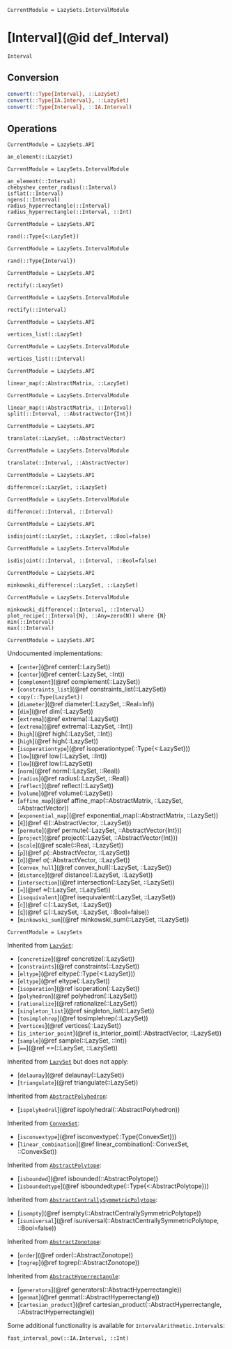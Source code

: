 ```@meta
CurrentModule = LazySets.IntervalModule
```

# [Interval](@id def_Interval)

```@docs
Interval
```

## Conversion

```julia
convert(::Type{Interval}, ::LazySet)
convert(::Type{IA.Interval}, ::LazySet)
convert(::Type{Interval}, ::IA.Interval)
```

## Operations

```@meta
CurrentModule = LazySets.API
```
```@docs; canonical=false
an_element(::LazySet)
```
```@meta
CurrentModule = LazySets.IntervalModule
```
```@docs
an_element(::Interval)
chebyshev_center_radius(::Interval)
isflat(::Interval)
ngens(::Interval)
radius_hyperrectangle(::Interval)
radius_hyperrectangle(::Interval, ::Int)
```
```@meta
CurrentModule = LazySets.API
```
```@docs; canonical=false
rand(::Type{<:LazySet})
```
```@meta
CurrentModule = LazySets.IntervalModule
```
```@docs
rand(::Type{Interval})
```
```@meta
CurrentModule = LazySets.API
```
```@docs; canonical=false
rectify(::LazySet)
```
```@meta
CurrentModule = LazySets.IntervalModule
```
```@docs
rectify(::Interval)
```
```@meta
CurrentModule = LazySets.API
```
```@docs; canonical=false
vertices_list(::LazySet)
```
```@meta
CurrentModule = LazySets.IntervalModule
```
```@docs
vertices_list(::Interval)
```
```@meta
CurrentModule = LazySets.API
```
```@docs; canonical=false
linear_map(::AbstractMatrix, ::LazySet)
```
```@meta
CurrentModule = LazySets.IntervalModule
```
```@docs
linear_map(::AbstractMatrix, ::Interval)
split(::Interval, ::AbstractVector{Int})
```
```@meta
CurrentModule = LazySets.API
```
```@docs; canonical=false
translate(::LazySet, ::AbstractVector)
```
```@meta
CurrentModule = LazySets.IntervalModule
```
```@docs
translate(::Interval, ::AbstractVector)
```
```@meta
CurrentModule = LazySets.API
```
```@docs; canonical=false
difference(::LazySet, ::LazySet)
```
```@meta
CurrentModule = LazySets.IntervalModule
```
```@docs
difference(::Interval, ::Interval)
```
```@meta
CurrentModule = LazySets.API
```
```@docs; canonical=false
isdisjoint(::LazySet, ::LazySet, ::Bool=false)
```
```@meta
CurrentModule = LazySets.IntervalModule
```
```@docs
isdisjoint(::Interval, ::Interval, ::Bool=false)
```
```@meta
CurrentModule = LazySets.API
```
```@docs; canonical=false
minkowski_difference(::LazySet, ::LazySet)
```
```@meta
CurrentModule = LazySets.IntervalModule
```
```@docs
minkowski_difference(::Interval, ::Interval)
plot_recipe(::Interval{N}, ::Any=zero(N)) where {N}
min(::Interval)
max(::Interval)
```

```@meta
CurrentModule = LazySets.API
```

Undocumented implementations:
* [`center`](@ref center(::LazySet))
* [`center`](@ref center(::LazySet, ::Int))
* [`complement`](@ref complement(::LazySet))
* [`constraints_list`](@ref constraints_list(::LazySet))
* `copy(::Type{LazySet})`
* [`diameter`](@ref diameter(::LazySet, ::Real=Inf))
* [`dim`](@ref dim(::LazySet))
* [`extrema`](@ref extrema(::LazySet))
* [`extrema`](@ref extrema(::LazySet, ::Int))
* [`high`](@ref high(::LazySet, ::Int))
* [`high`](@ref high(::LazySet))
* [`isoperationtype`](@ref isoperationtype(::Type{<:LazySet}))
* [`low`](@ref low(::LazySet, ::Int))
* [`low`](@ref low(::LazySet))
* [`norm`](@ref norm(::LazySet, ::Real))
* [`radius`](@ref radius(::LazySet, ::Real))
* [`reflect`](@ref reflect(::LazySet))
* [`volume`](@ref volume(::LazySet))
* [`affine_map`](@ref affine_map(::AbstractMatrix, ::LazySet, ::AbstractVector))
* [`exponential_map`](@ref exponential_map(::AbstractMatrix, ::LazySet))
* [`∈`](@ref ∈(::AbstractVector, ::LazySet))
* [`permute`](@ref permute(::LazySet, ::AbstractVector{Int}))
* [`project`](@ref project(::LazySet, ::AbstractVector{Int}))
* [`scale`](@ref scale(::Real, ::LazySet))
* [`ρ`](@ref ρ(::AbstractVector, ::LazySet))
* [`σ`](@ref σ(::AbstractVector, ::LazySet))
* [`convex_hull`](@ref convex_hull(::LazySet, ::LazySet))
* [`distance`](@ref distance(::LazySet, ::LazySet))
* [`intersection`](@ref intersection(::LazySet, ::LazySet))
* [`≈`](@ref ≈(::LazySet, ::LazySet))
* [`isequivalent`](@ref isequivalent(::LazySet, ::LazySet))
* [`⊂`](@ref ⊂(::LazySet, ::LazySet))
* [`⊆`](@ref ⊆(::LazySet, ::LazySet, ::Bool=false))
* [`minkowski_sum`](@ref minkowski_sum(::LazySet, ::LazySet))

```@meta
CurrentModule = LazySets
```

Inherited from [`LazySet`](@ref):
* [`concretize`](@ref concretize(::LazySet))
* [`constraints`](@ref constraints(::LazySet))
* [`eltype`](@ref eltype(::Type{<:LazySet}))
* [`eltype`](@ref eltype(::LazySet))
* [`isoperation`](@ref isoperation(::LazySet))
* [`polyhedron`](@ref polyhedron(::LazySet))
* [`rationalize`](@ref rationalize(::LazySet))
* [`singleton_list`](@ref singleton_list(::LazySet))
* [`tosimplehrep`](@ref tosimplehrep(::LazySet))
* [`vertices`](@ref vertices(::LazySet))
* [`is_interior_point`](@ref is_interior_point(::AbstractVector, ::LazySet))
* [`sample`](@ref sample(::LazySet, ::Int))
* [`==`](@ref ==(::LazySet, ::LazySet))

Inherited from [`LazySet`](@ref) but does not apply:
* [`delaunay`](@ref delaunay(::LazySet))
* [`triangulate`](@ref triangulate(::LazySet))

Inherited from [`AbstractPolyhedron`](@ref):
* [`ispolyhedral`](@ref ispolyhedral(::AbstractPolyhedron))

Inherited from [`ConvexSet`](@ref):
* [`isconvextype`](@ref isconvextype(::Type{ConvexSet}))
* [`linear_combination`](@ref linear_combination(::ConvexSet, ::ConvexSet))

Inherited from [`AbstractPolytope`](@ref):
* [`isbounded`](@ref isbounded(::AbstractPolytope))
* [`isboundedtype`](@ref isboundedtype(::Type{<:AbstractPolytope}))

Inherited from [`AbstractCentrallySymmetricPolytope`](@ref):
* [`isempty`](@ref isempty(::AbstractCentrallySymmetricPolytope))
* [`isuniversal`](@ref isuniversal(::AbstractCentrallySymmetricPolytope, ::Bool=false))

Inherited from [`AbstractZonotope`](@ref):
* [`order`](@ref order(::AbstractZonotope))
* [`togrep`](@ref togrep(::AbstractZonotope))

Inherited from [`AbstractHyperrectangle`](@ref):
* [`generators`](@ref generators(::AbstractHyperrectangle))
* [`genmat`](@ref genmat(::AbstractHyperrectangle))
* [`cartesian_product`](@ref cartesian_product(::AbstractHyperrectangle, ::AbstractHyperrectangle))

Some additional functionality is available for `IntervalArithmetic.Interval`s:

```@docs
fast_interval_pow(::IA.Interval, ::Int)
```
